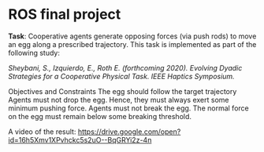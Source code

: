 # ROS final project


**Task**: Cooperative agents generate opposing forces (via push rods) to move an egg along a prescribed trajectory. This task is implemented as part of the following study:

*Sheybani, S., Izquierdo, E., Roth E. (forthcoming 2020). Evolving Dyadic Strategies for a Cooperative Physical Task. IEEE Haptics Symposium.*

Objectives and Constraints
The egg should follow the target trajectory
Agents must not drop the egg. Hence, they must always exert some minimum pushing force.
Agents must not break the egg. The normal force on the egg must remain below some breaking threshold.


A video of the result:
https://drive.google.com/open?id=16h5Xmv1XPvhckc5s2uO--BqGRYi2z-4n



